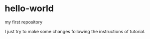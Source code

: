 # hello-world
my first repository

I just try to make some changes following the instructions of tutorial.
